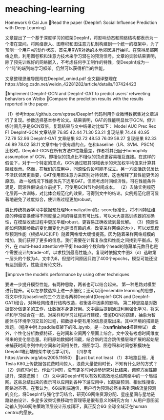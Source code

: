 # meaching-learning
Homework 6
Cai Jun
Read the paper (DeepInf: Social Influence Prediction with Deep Learning)

文章提出了一个基于深度学习的框架DeepInf，将影响动态和网络结构都表示为一个潜在空间。将网络嵌入、图卷积和图注意力机制构建到一个统一的框架中，为了预测一个用户v的动作状态，首先用RWR对她的本地邻居进行抽样。在获得局部网络之后，利用图卷积和注意力技术来学习潜在的预测信号。文章的实验结果表明，除了预先训练好的网络嵌入，不考虑任何手工制作的特性，使DeepInf成为一个“纯”的端到端学习框架。仍然可以获得相当的性能。

文章整理思维导图附在DeepInf_xmind.pdf
全文翻译整理在https://blog.csdn.net/weixin_42281282/article/details/107424423



Implement DeepInf-GCN and DeepInf-GAT to predict users’ retweeting behaviors on Weibo
Compare the prediction results with the results reported in the paper.

（1）参考https://github.com/xptree/DeepInf 代码利用作业微博数据集对文章进行了复现。参数选择基本参考论文。结果表明，GAT的性能明显优于GCN，但训练时间几乎是GCN双倍。复现结果与文中结果对比如下：
  Model		             AUC	Prec	 Rec	 F1
DeepInf-GCN	文章结果	76.85	42.44	71.30	53.21
	          复现结果	74.48	40.95	72.79	52.96
DeepInf-GAT	文章结果	82.72	48.53	76.09	59.27
	          复现结果	82.33	46.89	78.02	58.11
文章中有个很有趣的点，在和baseline（LR、SVM、PSCN）比较时，DeepInf-GCN在所有方法中性能最差，作者将其归因于homophily assumption of GCN，即相似的顶点比不相似的顶点更容易相互连接。在这样的假设下，对于一个特定的顶点，GCN通过取其邻域表示的未加权平均值来计算其隐藏表示。然而，在我们的应用中，同源性假设可能不成立。另一方面活跃邻居比不活跃邻居更重要，GAT使用图注意力来区别对待邻居，这也解释了其性能更优的原因。
故一般情况下性能优先下选用GAT。但若考虑时间经济性，可在性能条件满足、同源性假设成立前提下，可使用GCN节约时间成本。
（2）去除实例规范化层再一次训练，对比体会规范化的效果，可得到文中的结论。实例规范化层可显著地避免了过度拟合，使训练过程更加robust。

类比传统机器学习中数据预处理Normalization的z-score标准化，将不同特征维度的伸缩变换使得不同度量之间的特征具有可比性，可以大大提高训练器的准确性，在模型收敛过程中更加平缓robust，更容易正确收敛到最优解。
（3）预测性能如何随超参数的变化而变化也是很有趣的点。改变采样网络的大小，可以发现模型预测性能（根据AUC和F1）随着网格增大缓慢提高。因为随着采样网络规模的增加，我们获得了更多的信息。我们需要在计算复杂度和性能之间找到平衡点。另外，在 multi-head attention中平衡 head的个数和每个head的隐藏单元数目也是个需要设计的trade-off，以求找到最高性能点。复现时依据文中图3（d）选取第一层头的个数为4，文中为8，但是时间原因只跑了400个epochs，模型可能还没有达到最优，性能没有论文好。

improve the model’s performance by using other techniques

要进一步提升模型性能，有两种思路，两者也可以结合起来。
第一种思路对模型进行提升。可以在参数选择上进一步细化；还可以用ensemble learning的思想，将文中作为baseline的三个方法与两种DeepInf(DeepInf-GCN and DeepInf-GAT)结合，对神经网络进行结构改造，权衡各种因素的影响。
第二种思路是对数据部分做更多的工作，让数据本身更好用。文中最后提到通过利用强化学习，将采样和学习结合在一起。对采样和学习过程进行建模，借鉴DQN的搭建，抽象为智能体与环境学习交互的过程，把数据中更有用的信息提取出来。其中环境的搭建是难题。（程序中附上paddle框架下的RL.ipynb，是一次**unfinished**搭建尝试）
此外，个性化分析数据特征，在时间和空间两个层面上综合。文中没有考虑时间维度带来的变化信息量。利用原始数据时间截，结合新的混合跳传播层和扩展的起始层来捕获时间序列中的空间和时间相关性，将图学习、图卷积和时间卷积模块在DeepInf端到端框架中联合学习[1]。
（[1]参考https://arxiv.org/abs/2005.11650）
Last but not least
（1）本地跑巨慢，用Tesla K80上传数据包花费时间惊人，浪费大量使用时长，不知有什么好的方式？
（2）训练时间长，作业时间短，没有更多时间调参研究对比结果，调整方案性能提升，深感遗憾！
（3）文中讲DeepInf可以有效和高效地总结网络中的一个局域网。这些总结出来的表示可以应用到各种下游应用中，如链路预测、相似性搜索、网络对齐等。在我认为，6G端到端通信，用户行为预测必然关系到网络流量预测的变化，将DeepInf与强化学习结合，研究6G网络资源分配、星座星间与星地链路路由设计、多星多波束切换移动性管理等是很有意义的研究方向！从用户意图驱动输入到6G网络策略顶层设计形成闭环，真正契合6G 全球全域泛在human centric的愿景。
